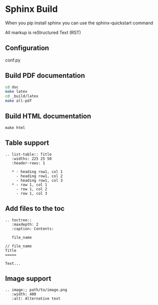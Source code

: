 # Sphinx Build

When you pip install sphinx you can use the sphinx-quickstart command

All markup is reStructured Text (RST)

## Configuration

conf.py

## Build PDF documentation

```bash
cd doc
make latex
cd _build/latex
make all-pdf
```

## Build HTML documentation

```
make html
```

## Table support

```
.. list-table:: Title
   :widths: 225 25 50
   :header-rows: 1

   * - heading row1, col 1
     - heading row1, col 2
     - heading row1, col 3
   * - row 1, col 1
     - row 1, col 2
     - row 1, col 3
```

## Add files to the toc

```
.. toctree:: 
   :maxdepth: 2
   :caption: Contents:

   file_name

// file_name
Title
=====

Text...
```

## Image support

```
.. image:; path/to/image.png
   :width: 400
   :alt: Alternative text
```
